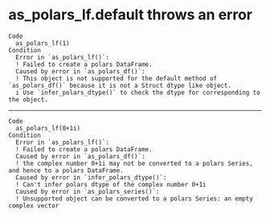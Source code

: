 # as_polars_lf.default throws an error

    Code
      as_polars_lf(1)
    Condition
      Error in `as_polars_lf()`:
      ! Failed to create a polars DataFrame.
      Caused by error in `as_polars_df()`:
      ! This object is not supported for the default method of `as_polars_df()` because it is not a Struct dtype like object.
      i Use `infer_polars_dtype()` to check the dtype for corresponding to the object.

---

    Code
      as_polars_lf(0+1i)
    Condition
      Error in `as_polars_lf()`:
      ! Failed to create a polars DataFrame.
      Caused by error in `as_polars_df()`:
      ! the complex number 0+1i may not be converted to a polars Series, and hence to a polars DataFrame.
      Caused by error in `infer_polars_dtype()`:
      ! Can't infer polars dtype of the complex number 0+1i
      Caused by error in `as_polars_series()`:
      ! Unsupported object can be converted to a polars Series: an empty complex vector

